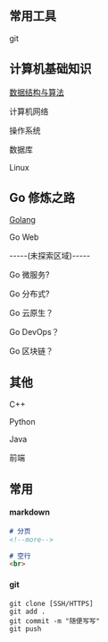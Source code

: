 ## 常用工具

git

## 计算机基础知识

[数据结构与算法](./DS/README.md)

计算机网络

操作系统

数据库

Linux

## Go 修炼之路

[Golang](https://github.com/JackyLljk/my-notes/tree/main/Golang)

Go Web

-----(未探索区域)-----

Go 微服务?

Go 分布式?

Go 云原生？

Go DevOps？

Go 区块链？

## 其他

C++

Python

Java

前端

## 常用

#### markdown 

```markdown
# 分页
<!--more-->

# 空行
<br>
```

#### git

```shell
git clone [SSH/HTTPS]
git add .
git commit -m "随便写写"
git push
```



